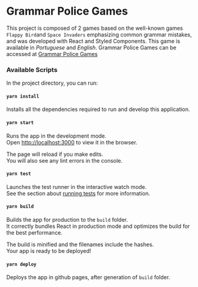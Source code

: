 # Grammar Police Games

This project is composed of 2 games based on the well-known games `Flappy Bird`and `Space Invaders` emphasizing common grammar mistakes, and was developed with React and Styled Components. This game is available in _Portuguese_ and _English_. Grammar Police Games can be accessed at [Grammar Police Games](https://marianapatcosta.github.io/grammar-police-games/)

### Available Scripts

In the project directory, you can run:

#### `yarn install`

Installs all the dependencies required to run and develop this application.

#### `yarn start`

Runs the app in the development mode.\
Open [http://localhost:3000](http://localhost:3000) to view it in the browser.

The page will reload if you make edits.\
You will also see any lint errors in the console.

#### `yarn test`

Launches the test runner in the interactive watch mode.\
See the section about [running tests](https://facebook.github.io/create-react-app/docs/running-tests) for more information.

#### `yarn build`

Builds the app for production to the `build` folder.\
It correctly bundles React in production mode and optimizes the build for the best performance.

The build is minified and the filenames include the hashes.\
Your app is ready to be deployed!

#### `yarn deploy`

Deploys the app in github pages, after generation of `build` folder.
